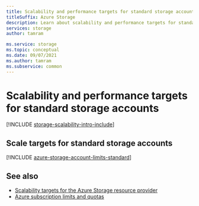 ```yaml
---
title: Scalability and performance targets for standard storage accounts
titleSuffix: Azure Storage
description: Learn about scalability and performance targets for standard storage accounts.
services: storage
author: tamram

ms.service: storage
ms.topic: conceptual
ms.date: 09/07/2021
ms.author: tamram
ms.subservice: common
---
```


# Scalability and performance targets for standard storage accounts

[!INCLUDE [storage-scalability-intro-include](../../../includes/storage-scalability-intro-include.md)]

## Scale targets for standard storage accounts

[!INCLUDE [azure-storage-account-limits-standard](../../../includes/azure-storage-account-limits-standard.md)]

## See also

- [Scalability targets for the Azure Storage resource provider](../common/scalability-targets-resource-provider.md)
- [Azure subscription limits and quotas](../../azure-resource-manager/management/azure-subscription-service-limits.md)
